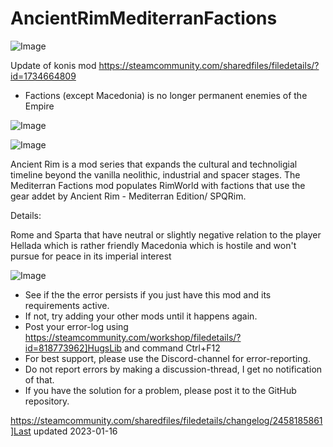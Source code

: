 # AncientRimMediterranFactions

![Image](https://i.imgur.com/buuPQel.png)

Update of konis mod
https://steamcommunity.com/sharedfiles/filedetails/?id=1734664809

- Factions (except Macedonia) is no longer permanent enemies of the Empire

![Image](https://i.imgur.com/pufA0kM.png)

	
![Image](https://i.imgur.com/Z4GOv8H.png)

Ancient Rim is a mod series that expands the cultural and technoligial timeline beyond the vanilla neolithic, industrial and spacer stages.
The Mediterran Factions mod populates RimWorld with factions that use the gear addet by Ancient Rim - Mediterran Edition/ SPQRim.

Details:

Rome and Sparta that have neutral or slightly negative relation to the player
Hellada which is rather friendly
Macedonia which is hostile and won't pursue for peace in its imperial interest

![Image](https://i.imgur.com/PwoNOj4.png)



-  See if the the error persists if you just have this mod and its requirements active.
-  If not, try adding your other mods until it happens again.
-  Post your error-log using https://steamcommunity.com/workshop/filedetails/?id=818773962]HugsLib and command Ctrl+F12
-  For best support, please use the Discord-channel for error-reporting.
-  Do not report errors by making a discussion-thread, I get no notification of that.
-  If you have the solution for a problem, please post it to the GitHub repository.




https://steamcommunity.com/sharedfiles/filedetails/changelog/2458185861]Last updated 2023-01-16
